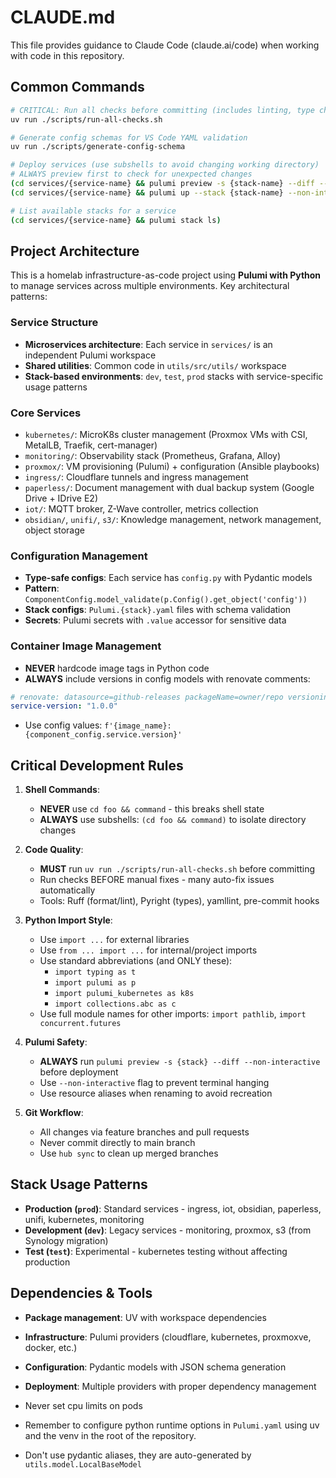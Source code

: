 # CLAUDE.md

This file provides guidance to Claude Code (claude.ai/code) when working with code in this repository.

## Common Commands

```bash
# CRITICAL: Run all checks before committing (includes linting, type checking, pre-commit hooks)
uv run ./scripts/run-all-checks.sh

# Generate config schemas for VS Code YAML validation
uv run ./scripts/generate-config-schema

# Deploy services (use subshells to avoid changing working directory)
# ALWAYS preview first to check for unexpected changes
(cd services/{service-name} && pulumi preview -s {stack-name} --diff --non-interactive)
(cd services/{service-name} && pulumi up --stack {stack-name} --non-interactive --skip-preview)

# List available stacks for a service
(cd services/{service-name} && pulumi stack ls)
```

## Project Architecture

This is a homelab infrastructure-as-code project using **Pulumi with Python** to manage services across multiple environments. Key architectural patterns:

### Service Structure
- **Microservices architecture**: Each service in `services/` is an independent Pulumi workspace
- **Shared utilities**: Common code in `utils/src/utils/` workspace
- **Stack-based environments**: `dev`, `test`, `prod` stacks with service-specific usage patterns

### Core Services
- `kubernetes/`: MicroK8s cluster management (Proxmox VMs with CSI, MetalLB, Traefik, cert-manager)
- `monitoring/`: Observability stack (Prometheus, Grafana, Alloy)
- `proxmox/`: VM provisioning (Pulumi) + configuration (Ansible playbooks)
- `ingress/`: Cloudflare tunnels and ingress management
- `paperless/`: Document management with dual backup system (Google Drive + IDrive E2)
- `iot/`: MQTT broker, Z-Wave controller, metrics collection
- `obsidian/`, `unifi/`, `s3/`: Knowledge management, network management, object storage

### Configuration Management
- **Type-safe configs**: Each service has `config.py` with Pydantic models
- **Pattern**: `ComponentConfig.model_validate(p.Config().get_object('config'))`
- **Stack configs**: `Pulumi.{stack}.yaml` files with schema validation
- **Secrets**: Pulumi secrets with `.value` accessor for sensitive data

### Container Image Management
- **NEVER** hardcode image tags in Python code
- **ALWAYS** include versions in config models with renovate comments:
```yaml
# renovate: datasource=github-releases packageName=owner/repo versioning=semver
service-version: "1.0.0"
```
- Use config values: `f'{image_name}:{component_config.service.version}'`

## Critical Development Rules

1. **Shell Commands**:
   - **NEVER** use `cd foo && command` - this breaks shell state
   - **ALWAYS** use subshells: `(cd foo && command)` to isolate directory changes

2. **Code Quality**:
   - **MUST** run `uv run ./scripts/run-all-checks.sh` before committing
   - Run checks BEFORE manual fixes - many auto-fix issues automatically
   - Tools: Ruff (format/lint), Pyright (types), yamllint, pre-commit hooks

3. **Python Import Style**:
   - Use `import ...` for external libraries
   - Use `from ... import ...` for internal/project imports
   - Use standard abbreviations (and ONLY these):
     - `import typing as t`
     - `import pulumi as p`
     - `import pulumi_kubernetes as k8s`
     - `import collections.abc as c`
   - Use full module names for other imports: `import pathlib`, `import concurrent.futures`

4. **Pulumi Safety**:
   - **ALWAYS** run `pulumi preview -s {stack} --diff --non-interactive` before deployment
   - Use `--non-interactive` flag to prevent terminal hanging
   - Use resource aliases when renaming to avoid recreation

5. **Git Workflow**:
   - All changes via feature branches and pull requests
   - Never commit directly to main branch
   - Use `hub sync` to clean up merged branches

## Stack Usage Patterns

- **Production (`prod`)**: Standard services - ingress, iot, obsidian, paperless, unifi, kubernetes, monitoring
- **Development (`dev`)**: Legacy services - monitoring, proxmox, s3 (from Synology migration)
- **Test (`test`)**: Experimental - kubernetes testing without affecting production

## Dependencies & Tools

- **Package management**: UV with workspace dependencies
- **Infrastructure**: Pulumi providers (cloudflare, kubernetes, proxmoxve, docker, etc.)
- **Configuration**: Pydantic models with JSON schema generation
- **Deployment**: Multiple providers with proper dependency management

- Never set cpu limits on pods
- Remember to configure python runtime options in `Pulumi.yaml` using uv and the venv in the root of the repository.

- Don't use pydantic aliases, they are auto-generated by `utils.model.LocalBaseModel`
